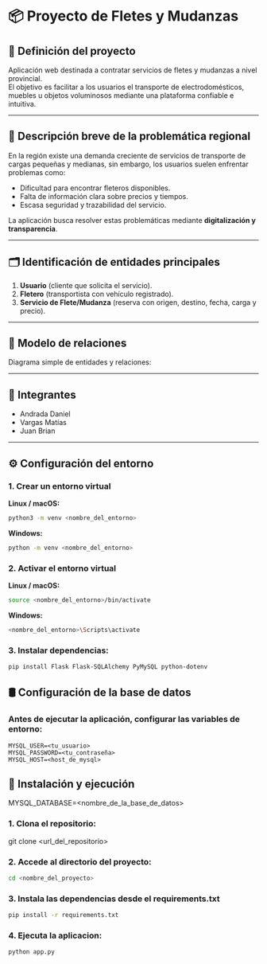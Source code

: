 # 📦 Proyecto de Fletes y Mudanzas

## 📌 Definición del proyecto
Aplicación web destinada a contratar servicios de fletes y mudanzas a nivel provincial.  
El objetivo es facilitar a los usuarios el transporte de electrodomésticos, muebles u objetos voluminosos mediante una plataforma confiable e intuitiva.  

---

## 📝 Descripción breve de la problemática regional
En la región existe una demanda creciente de servicios de transporte de cargas pequeñas y medianas, sin embargo, los usuarios suelen enfrentar problemas como:  
- Dificultad para encontrar fleteros disponibles.  
- Falta de información clara sobre precios y tiempos.  
- Escasa seguridad y trazabilidad del servicio.  

La aplicación busca resolver estas problemáticas mediante **digitalización y transparencia**.

---

## 🗂️ Identificación de entidades principales
1. **Usuario** (cliente que solicita el servicio).  
2. **Fletero** (transportista con vehículo registrado).  
3. **Servicio de Flete/Mudanza** (reserva con origen, destino, fecha, carga y precio).  

---

## 🔗 Modelo de relaciones
Diagrama simple de entidades y relaciones:  


---

## 👥 Integrantes
- Andrada Daniel  
- Vargas Matías  
- Juan Brian  

---

## ⚙️ Configuración del entorno

### 1. Crear un entorno virtual
**Linux / macOS:**
```bash
python3 -m venv <nombre_del_entorno>
```
**Windows:**
```bash
python -m venv <nombre_del_entorno>
```
### 2. Activar el entorno virtual
**Linux / macOS:**
```bash
source <nombre_del_entorno>/bin/activate
```
**Windows:**
```bash
<nombre_del_entorno>\Scripts\activate
```
### 3. Instalar dependencias:
```bash
pip install Flask Flask-SQLAlchemy PyMySQL python-dotenv
```
## 🛢️ Configuración de la base de datos
### Antes de ejecutar la aplicación, configurar las variables de entorno:

```env
MYSQL_USER=<tu_usuario>
MYSQL_PASSWORD=<tu_contraseña>
MYSQL_HOST=<host_de_mysql>
```
## 🚀 Instalación y ejecución
MYSQL_DATABASE=<nombre_de_la_base_de_datos>

### 1. Clona el repositorio: 
git clone <url_del_repositorio>

### 2. Accede al directorio del proyecto:
```bash
cd <nombre_del_proyecto>
```
### 3. Instala las dependencias desde el requirements.txt
```bash
pip install -r requirements.txt
```
### 4. Ejecuta la aplicacion:
```bash
python app.py
```
